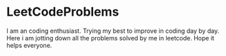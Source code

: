# LeetCodeProblems
I am an coding enthusiast. Trying my best to  improve in coding day by day.
Here i am jotting down all the problems solved by me in leetcode.
Hope it helps everyone.
